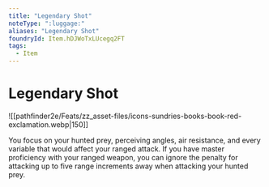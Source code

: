 ```yaml
---
title: "Legendary Shot"
noteType: ":luggage:"
aliases: "Legendary Shot"
foundryId: Item.hDJWoTxLUcegq2FT
tags:
  - Item
---
```


# Legendary Shot
![[pathfinder2e/Feats/zz_asset-files/icons-sundries-books-book-red-exclamation.webp|150]]

You focus on your hunted prey, perceiving angles, air resistance, and every variable that would affect your ranged attack. If you have master proficiency with your ranged weapon, you can ignore the penalty for attacking up to five range increments away when attacking your hunted prey.
